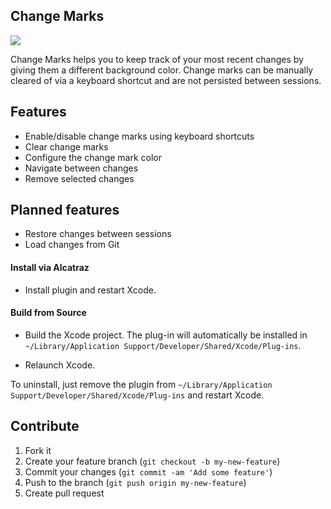 ## Change Marks

<img src="https://raw.githubusercontent.com/zenangst/ChangeMarks/master/screenshot.png">

Change Marks helps you to keep track of your most recent changes by giving them a different background color.
Change marks can be manually cleared of via a keyboard shortcut and are not persisted between sessions.

## Features
- Enable/disable change marks using keyboard shortcuts
- Clear change marks
- Configure the change mark color
- Navigate between changes
- Remove selected changes

## Planned features

- Restore changes between sessions
- Load changes from Git

#### Install via Alcatraz

* Install plugin and restart Xcode.

#### Build from Source

* Build the Xcode project. The plug-in will automatically be installed in `~/Library/Application Support/Developer/Shared/Xcode/Plug-ins`.

* Relaunch Xcode.

To uninstall, just remove the plugin from `~/Library/Application Support/Developer/Shared/Xcode/Plug-ins` and restart Xcode.

## Contribute

1. Fork it
2. Create your feature branch (`git checkout -b my-new-feature`)
3. Commit your changes (`git commit -am 'Add some feature'`)
4. Push to the branch (`git push origin my-new-feature`)
5. Create pull request
